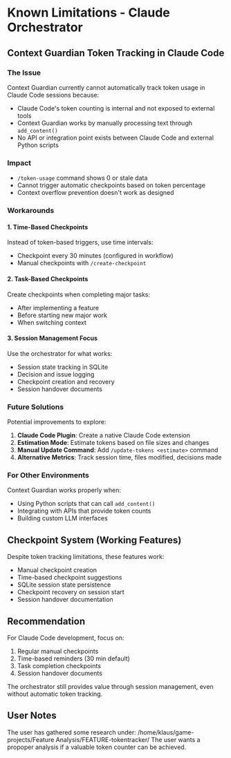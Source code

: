 # Known Limitations - Claude Orchestrator

## Context Guardian Token Tracking in Claude Code

### The Issue
Context Guardian currently cannot automatically track token usage in Claude Code sessions because:
- Claude Code's token counting is internal and not exposed to external tools
- Context Guardian works by manually processing text through `add_content()`
- No API or integration point exists between Claude Code and external Python scripts

### Impact
- `/token-usage` command shows 0 or stale data
- Cannot trigger automatic checkpoints based on token percentage
- Context overflow prevention doesn't work as designed

### Workarounds

#### 1. Time-Based Checkpoints
Instead of token-based triggers, use time intervals:
- Checkpoint every 30 minutes (configured in workflow)
- Manual checkpoints with `/create-checkpoint`

#### 2. Task-Based Checkpoints  
Create checkpoints when completing major tasks:
- After implementing a feature
- Before starting new major work
- When switching context

#### 3. Session Management Focus
Use the orchestrator for what works:
- Session state tracking in SQLite
- Decision and issue logging
- Checkpoint creation and recovery
- Session handover documents

### Future Solutions

Potential improvements to explore:
1. **Claude Code Plugin**: Create a native Claude Code extension
2. **Estimation Mode**: Estimate tokens based on file sizes and changes
3. **Manual Update Command**: Add `/update-tokens <estimate>` command
4. **Alternative Metrics**: Track session time, files modified, decisions made

### For Other Environments

Context Guardian works properly when:
- Using Python scripts that can call `add_content()`
- Integrating with APIs that provide token counts
- Building custom LLM interfaces

## Checkpoint System (Working Features)

Despite token tracking limitations, these features work:
- Manual checkpoint creation
- Time-based checkpoint suggestions
- SQLite session state persistence
- Checkpoint recovery on session start
- Session handover documentation

## Recommendation

For Claude Code development, focus on:
1. Regular manual checkpoints
2. Time-based reminders (30 min default)
3. Task completion checkpoints
4. Session handover documents

The orchestrator still provides value through session management, even without automatic token tracking.

## User Notes
The user has gathered some research under: /home/klaus/game-projects/Feature Analysis/FEATURE-tokentracker/
The user wants a propoper analysis if a valuable token counter can be achieved.
